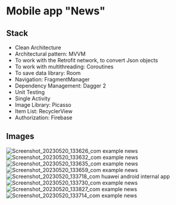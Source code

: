 # Mobile app "News"

## Stack

* Clean Architecture
* Architectural pattern: MVVM
* To work with the Retrofit network, to convert Json objects
* To work with multithreading: Coroutines
* To save data library: Room
* Navigation: FragmentManager
* Dependency Management: Dagger 2
* Unit Testing
* Single Activity
* Image Library: Picasso
* Item List: RecyclerView
* Authorization: Firebase

## Images
![Screenshot_20230520_133626_com example news](https://github.com/rosewhat/News/assets/79806705/abdb89fb-8c33-44f8-bac0-8ea9b44c8728)
![Screenshot_20230520_133632_com example news](https://github.com/rosewhat/News/assets/79806705/f5a657ad-e858-4603-ab8b-24a745ff727a)
![Screenshot_20230520_133635_com example news](https://github.com/rosewhat/News/assets/79806705/5ac77e8c-2f60-4422-8141-0f7aaf7fee1c)
![Screenshot_20230520_133659_com example news](https://github.com/rosewhat/News/assets/79806705/f7d56e22-f197-4ccb-9de4-c1cac7ef557f)
![Screenshot_20230520_133718_com huawei android internal app](https://github.com/rosewhat/News/assets/79806705/fe434242-4367-4e7c-9327-71a917c6e4bb)
![Screenshot_20230520_133730_com example news](https://github.com/rosewhat/News/assets/79806705/4bee5487-63bf-456d-b850-51c426a1d3cc)
![Screenshot_20230520_133827_com example news](https://github.com/rosewhat/News/assets/79806705/5f98aacd-0066-4a23-8597-a629a265d241)
![Screenshot_20230520_133714_com example news](https://github.com/rosewhat/News/assets/79806705/8d09003c-8169-49f8-a2b9-ae7dd1572709)
